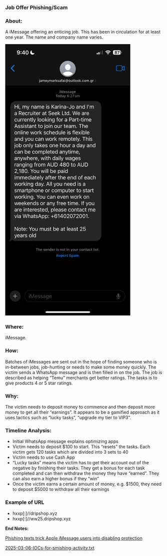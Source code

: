 ### Job Offer Phishing/Scam 


### About: 
A iMessage offering an enticing job. This has been in circulation for at least one year. The name and company name varies. 


<img
src="https://github.com/thequietlife/phishing-analysis/blob/1bbb18a5f71e168e53fc2f98eb0e9aa604f85721/images/recruiter%20at%20seek%20ltd.png"
alt="iMessage posing as a recruiter offering an job" width="400"/>


### Where: 
iMessage. 

### How: 
Batches of iMessages are sent out in the hope of finding someone who is in-between jobs, job-hunting or needs to make some money quickly. The victim sends a WhatsApp message and is then filled in on the job. The job is described as helping “Temu” merchants get better ratings. The tasks is to give products 4 or 5 star ratings. 

### Why: 
The victim needs to deposit money to commence and then deposit more money to get all their “earnings”. It appears to be a gamified approach as it uses tactics such as “lucky tasks”, “upgrade my tier to VIP3”.

### Timeline Analysis:

* Initial WhatsApp message explains optimizing apps
* Victim needs to deposit $100 to start. This “resets” the tasks. Each victim gets 120 tasks which are divided into 3 sets to 40
* Victim needs to use Cash App
* “Lucky tasks” means the victim has to get their account out of the negative by finishing their tasks. They get a bonus for each task completed and can then withdraw the money they have “earned”. They can also earn a higher bonus if they “win”
* Once the victim earns a certain amount of money, e.g. $1500, they need to deposit $5000 to withdraw all their earnings

### Example of URL

- hxxp[:]//dripshop.xyz
- hxxp[:]//ww25.dripshop.xyz

**End Notes:**

[Phishing texts trick Apple iMessage users into disabling protection](https://www.bleepingcomputer.com/news/security/phishing-texts-trick-apple-imessage-users-into-disabling-protection/) <br>

[2025-03-06-IOCs-for-smishing-activity.txt](https://github.com/PaloAltoNetworks/Unit42-timely-threat-intel/blob/main/2025-03-06-IOCs-for-smishing-activity.txt)





